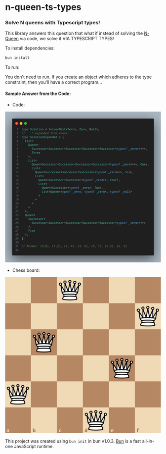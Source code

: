 # n-queen-ts-types

### Solve N queens with Typescript types!

This library answers this question that what if instead of solving the [N-Queen](https://en.wikipedia.org/wiki/Eight_queens_puzzle) via code, we solve it VIA TYPESCRIPT TYPES!

To install dependencies:

```bash
bun install
```

To run:

You don't need to run. If you create an object which adheres to the type constraint, then you'll have a correct program...

#### Sample Answer from the Code:

- Code:

![](/code-snapshot.png)

- Chess board:
  
![](/chessboard.png)

This project was created using `bun init` in bun v1.0.3. [Bun](https://bun.sh) is a fast all-in-one JavaScript runtime.

